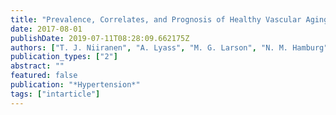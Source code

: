 ```yaml
---
title: "Prevalence, Correlates, and Prognosis of Healthy Vascular Aging in a Western Community-Dwelling Cohort: The Framingham Heart Study"
date: 2017-08-01
publishDate: 2019-07-11T08:28:09.662175Z
authors: ["T. J. Niiranen", "A. Lyass", "M. G. Larson", "N. M. Hamburg", "E. J. Benjamin", "G. F. Mitchell", "R. S. Vasan"]
publication_types: ["2"]
abstract: ""
featured: false
publication: "*Hypertension*"
tags: ["intarticle"]
---
```


